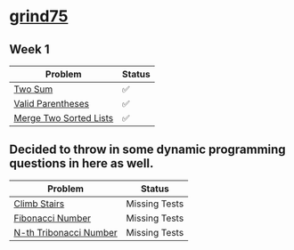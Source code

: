 # [grind75](https://www.techinterviewhandbook.org/grind75)

## Week 1

| Problem                                            | Status | 
|----------------------------------------------------|--------|
| [Two Sum](week1/two_sum.py)                        | ✅      | 
| [Valid Parentheses](week1/is_valid.py)             | ✅      |   
| [Merge Two Sorted Lists](week1/merge_two_lists.py) | ✅      |

## Decided to throw in some dynamic programming questions in here as well.

| Problem                                    | Status        | 
|--------------------------------------------|---------------|
| [Climb Stairs](dp/climb_stairs.py)         | Missing Tests |
| [Fibonacci Number](dp/fib.py)              | Missing Tests |
| [N-th Tribonacci Number](dp/tribonacci.py) | Missing Tests |
